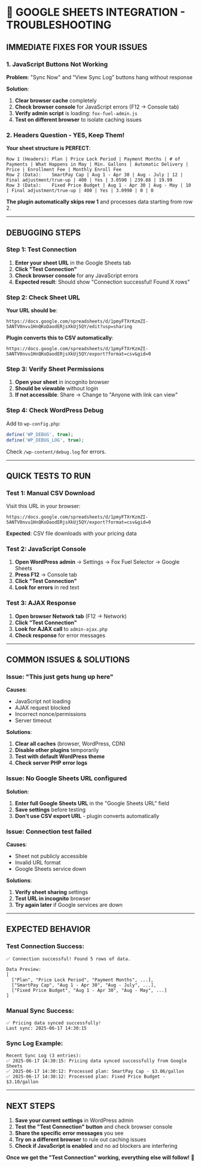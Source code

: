 # 🚨 GOOGLE SHEETS INTEGRATION - TROUBLESHOOTING

## **IMMEDIATE FIXES FOR YOUR ISSUES**

### **1. JavaScript Buttons Not Working**
**Problem**: "Sync Now" and "View Sync Log" buttons hang without response

**Solution**: 
1. **Clear browser cache** completely
2. **Check browser console** for JavaScript errors (F12 → Console tab)
3. **Verify admin script** is loading: `fox-fuel-admin.js`
4. **Test on different browser** to isolate caching issues

### **2. Headers Question - YES, Keep Them!**
**Your sheet structure is PERFECT**:
```
Row 1 (Headers): Plan | Price Lock Period | Payment Months | # of Payments | What Happens in May | Min. Gallons | Automatic Delivery | Price | Enrollment Fee | Monthly Enroll Fee
Row 2 (Data):    SmartPay Cap | Aug 1 - Apr 30 | Aug - July | 12 | Final adjustment/true-up | 400 | Yes | 3.0590 | 239.88 | 19.99
Row 3 (Data):    Fixed Price Budget | Aug 1 - Apr 30 | Aug - May | 10 | Final adjustment/true-up | 400 | Yes | 3.0990 | 0 | 0
```

**The plugin automatically skips row 1** and processes data starting from row 2.

---

## **DEBUGGING STEPS**

### **Step 1: Test Connection**
1. **Enter your sheet URL** in the Google Sheets tab
2. **Click "Test Connection"** 
3. **Check browser console** for any JavaScript errors
4. **Expected result**: Should show "Connection successful! Found X rows"

### **Step 2: Check Sheet URL**
**Your URL should be**: 
```
https://docs.google.com/spreadsheets/d/1pmyFTXrKzmZI-5ANTV0nvu1HnQKoDaodERjsXkUj5QY/edit?usp=sharing
```

**Plugin converts this to CSV automatically**:
```
https://docs.google.com/spreadsheets/d/1pmyFTXrKzmZI-5ANTV0nvu1HnQKoDaodERjsXkUj5QY/export?format=csv&gid=0
```

### **Step 3: Verify Sheet Permissions**
1. **Open your sheet** in incognito browser
2. **Should be viewable** without login
3. **If not accessible**: Share → Change to "Anyone with link can view"

### **Step 4: Check WordPress Debug**
Add to `wp-config.php`:
```php
define('WP_DEBUG', true);
define('WP_DEBUG_LOG', true);
```

Check `/wp-content/debug.log` for errors.

---

## **QUICK TESTS TO RUN**

### **Test 1: Manual CSV Download**
Visit this URL in your browser:
```
https://docs.google.com/spreadsheets/d/1pmyFTXrKzmZI-5ANTV0nvu1HnQKoDaodERjsXkUj5QY/export?format=csv&gid=0
```

**Expected**: CSV file downloads with your pricing data

### **Test 2: JavaScript Console**
1. **Open WordPress admin** → Settings → Fox Fuel Selector → Google Sheets
2. **Press F12** → Console tab
3. **Click "Test Connection"**
4. **Look for errors** in red text

### **Test 3: AJAX Response**
1. **Open browser Network tab** (F12 → Network)
2. **Click "Test Connection"**
3. **Look for AJAX call** to `admin-ajax.php`
4. **Check response** for error messages

---

## **COMMON ISSUES & SOLUTIONS**

### **Issue: "This just gets hung up here"**
**Causes**:
- JavaScript not loading
- AJAX request blocked
- Incorrect nonce/permissions
- Server timeout

**Solutions**:
1. **Clear all caches** (browser, WordPress, CDN)
2. **Disable other plugins** temporarily
3. **Test with default WordPress theme**
4. **Check server PHP error logs**

### **Issue: No Google Sheets URL configured**
**Solution**: 
1. **Enter full Google Sheets URL** in the "Google Sheets URL" field
2. **Save settings** before testing
3. **Don't use CSV export URL** - plugin converts automatically

### **Issue: Connection test failed**
**Causes**:
- Sheet not publicly accessible
- Invalid URL format
- Google Sheets service down

**Solutions**:
1. **Verify sheet sharing** settings
2. **Test URL in incognito** browser
3. **Try again later** if Google services are down

---

## **EXPECTED BEHAVIOR**

### **Test Connection Success**:
```
✅ Connection successful! Found 5 rows of data.

Data Preview:
[
  ["Plan", "Price Lock Period", "Payment Months", ...],
  ["SmartPay Cap", "Aug 1 - Apr 30", "Aug - July", ...],
  ["Fixed Price Budget", "Aug 1 - Apr 30", "Aug - May", ...]
]
```

### **Manual Sync Success**:
```
✅ Pricing data synced successfully!
Last sync: 2025-06-17 14:30:15
```

### **Sync Log Example**:
```
Recent Sync Log (3 entries):
✅ 2025-06-17 14:30:15: Pricing data synced successfully from Google Sheets
✅ 2025-06-17 14:30:12: Processed plan: SmartPay Cap - $3.06/gallon
✅ 2025-06-17 14:30:12: Processed plan: Fixed Price Budget - $3.10/gallon
```

---

## **NEXT STEPS**

1. **Save your current settings** in WordPress admin
2. **Test the "Test Connection" button** and check browser console
3. **Share the specific error messages** you see
4. **Try on a different browser** to rule out caching issues
5. **Check if JavaScript is enabled** and no ad blockers are interfering

**Once we get the "Test Connection" working, everything else will follow!** 🎯